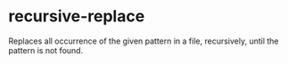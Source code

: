 # recursive-replace
Replaces all occurrence of the given pattern in a file, recursively, until the pattern is not found.
